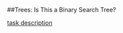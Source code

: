 ##Trees: Is This a Binary Search Tree?

[task description](https://www.hackerrank.com/challenges/ctci-is-binary-search-tree)